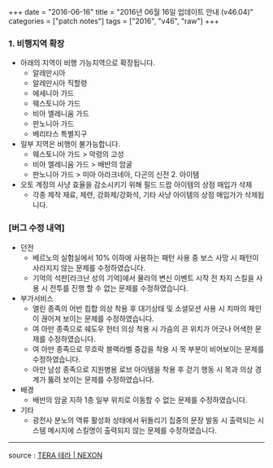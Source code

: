 +++
date = "2016-06-16"
title = "2016년 06월 16일 업데이트 안내 (v46.04)"
categories = ["patch notes"]
tags = ["2016", "v46", "raw"]
+++

### 1. 비행지역 확장
- 아래의 지역이 비행 가능지역으로 확장됩니다.
  - 알레만시아
  - 알레만시아 직할령
  - 에세니아 가드
  - 웨스토니아 가드
  - 비아 엘레니움 가드
  - 판노니아 가드
  - 베리타스 특별지구
- 일부 지역은 비행이 불가능합니다.
  - 웨스토니아 가드 > 악령의 고성
  - 비아 엘레니움 가드 > 배반의 암굴
  - 판노니아 가드 > 미아 아라크네아, 다곤의 신전 2. 아이템
- 오토 계정의 사냥 효율을 감소시키기 위해 필드 드랍 아이템의 상점 매입가 삭제 
  - 각종 제작 재료, 제련, 강화제/강화석, 기타 사냥 아이템의 상점 매입가가 삭제됩니다.

### [버그 수정 내역]
- 던전
  - 베르노의 실험실에서 10% 이하에 사용하는 패턴 사용 중 보스 사망 시 패턴이 사라지지 않는 문제를 수정하였습니다.
  - 기억의 석판[라크난 성의 기억]에서 물라의 변신 이벤트 시작 전 차지 스킬을 사용 시 전투를 진행 할 수 없는 문제를 수정하였습니다.
- 부가서비스
  - 엘린 종족의 어반 힙합 의상 착용 후 대기상태 및 소셜모션 사용 시 치마의 체인이 끊어져 보이는 문제를 수정하였습니다.
  - 여 아만 종족으로 쉐도우 헌터 의상 착용 시 가슴의 끈 위치가 어긋나 어색한 문제를 수정하였습니다.
  - 여 아만 종족으로 무흐락 블랙라벨 중갑을 착용 시 목 부분이 비어보이는 문제를 수정하였습니다.
  - 아만 남성 종족으로 지원병용 로브 아이템을 착용 후 걷기 행동 시 목과 의상 경계가 뚫려 보이는 문제를 수정하였습니다.
- 배경
  - 배반의 암굴 지하 1층 일부 위치로 이동할 수 없는 문제를 수정하였습니다.
- 기타
  - 광전사 분노의 역류 활성화 상태에서 뒤돌리기 집중의 문장 발동 시 출력되는 시스템 메시지에 스킬명이 출력되지 않는 문제를 수정하였습니다.

----

source : [TERA 테라 | NEXON](http://tera.nexon.com/news/update/view.aspx?n4articlesn=)